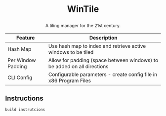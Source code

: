 # <p align=center>WinTile

<p align=center>A tiling manager for the 21st century.

|Feature|Description|
|-------|--------|
|Hash Map|Use hash map to index and retrieve active windows to be tiled|
|Per Window Padding|Allow for padding (space between windows) to be added on all directions|
|CLI Config|Configurable parameters - create config file in x86 Program Files|


## Instructions
``build instrutcions``
